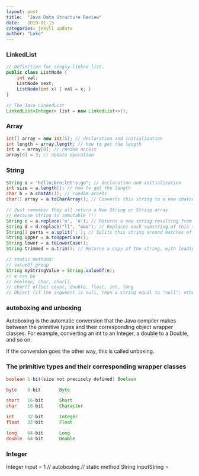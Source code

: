 ```yaml
---
layout: post
title:  "Java Data Structure Review"
date:   2019-01-15
categories: jekyll update
author: "Luke"
---
```


### LinkedList

```java
// Definition for singly-linked list.
public class ListNode { 
    int val;
    ListNode next;
    ListNode(int x) { val = x; }
}

// The Java LinkedList
LinkedList<Integer> list = new LinkedList<>();
```

### Array

```java
int[] array = new int[5]; // declaration and initialization
int length = array.length; // how to get the length
int a = array[0]; // random access
array[0] = 3; // update operation
```

### String

```java
String a = "hello;bro;let's;go"; // declaration and initialization
int size = a.length(); // how to get the length
char b = a.chatAt(1); // random access
char[] array = a.toCharArray(); // Converts this string to a new character array.

// Just remember they all return a New String or String array
// Because String is immutable !!! 
String c = a.replace('o', 'e'); // Returns a new string resulting from replacing all occurrences of oldChar in this string with newChar.
String d = d.replace("ll", "ooo"); // Replaces each substring of this string that matches the literal target sequence with the specified literal replacement sequence.
String[] parts = a.split(';'); // Splits this string around matches of the given regular expression.
String upper = a.toUpperCase();
String lower = a.toLowerCase();
String trimmed = a.trim(); // Returns a copy of the string, with leading and trailing whitespace omitted.

// static methond: 
// valueOf group
String myStringValue = String.valueOf(e);
// e can be 
// boolean, char, char[],
// char[] offset count, double, float, int, long
// Object (if the argument is null, then a string equal to "null"; otherwise, the value of obj.toString() is returned.)
```
### autoboxing and unboxing

Autoboxing is the automatic conversion that the Java compiler makes
between the primitive types and their corresponding object wrapper classes.
For example, converting an int to an Integer, a double to a Double, and so on.

If the conversion goes the other way, this is called unboxing.

### The primitive types and their corresponding wrapper classes
```java
boolean 1-bit(size not precisely defined) Boolean  

byte    8-bit       Byte

short   16-bit      Short
char    16-bit      Character

int     32-bit      Integer
float   32-bit      Float

long    64-bit      Long
double  64-bit      Double
```
### Integer
Integer input = 1 // autoboxing
// static method
String inputString =  






